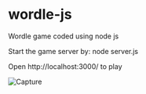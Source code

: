 # wordle-js
Wordle game coded using node js


Start the game server by:
node server.js 


Open http://localhost:3000/ to play

![Capture](https://github.com/lima-yusdel/wordle-js/assets/34489772/94a115f9-85b0-4695-b25f-b22001a32083)
